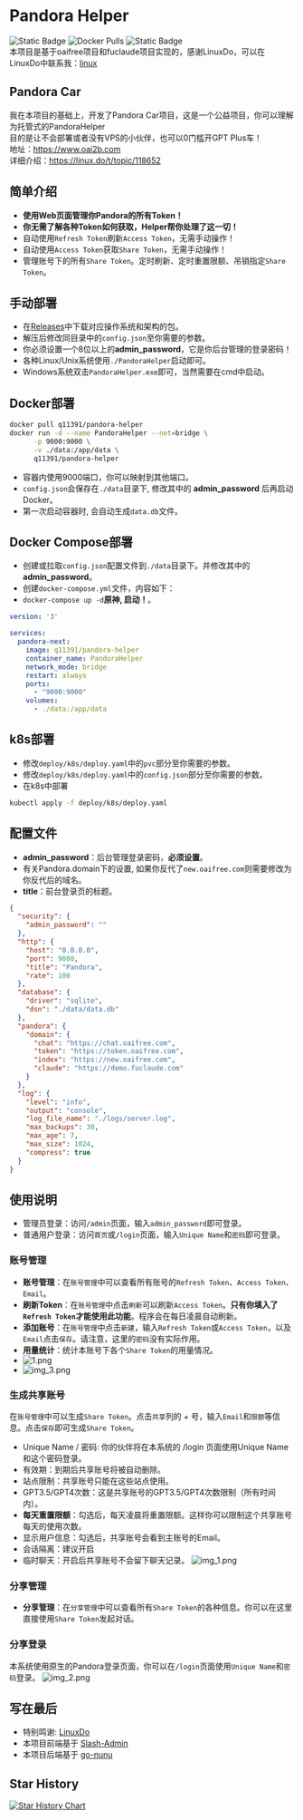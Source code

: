 # Pandora Helper
![Static Badge](https://img.shields.io/badge/Next-8A2BE2?label=Pandora)
![Docker Pulls](https://img.shields.io/docker/pulls/q11391/pandora-next-helper?color=gold)
![Static Badge](https://img.shields.io/badge/%D0%A0%D1%83%D1%81%D1%81%D0%BA%D0%B8%D0%B9-green?label=doc)  
本项目是基于oaifree项目和fuclaude项目实现的，感谢LinuxDo，可以在LinuxDo中联系我：[linux](https://linux.do/u/linux/summary)
## Pandora Car
我在本项目的基础上，开发了Pandora Car项目，这是一个公益项目，你可以理解为托管式的PandoraHelper  
目的是让不会部署或者没有VPS的小伙伴，也可以0门槛开GPT Plus车！  
地址：https://www.oai2b.com  
详细介绍：https://linux.do/t/topic/118652  
## 简单介绍
* **使用Web页面管理你Pandora的所有Token！**
* **你无需了解各种Token如何获取，Helper帮你处理了这一切！**
* 自动使用`Refresh Token`刷新`Access Token`，无需手动操作！
* 自动使用`Access Token`获取`Share Token`，无需手动操作！
* 管理账号下的所有`Share Token`。定时刷新、定时重置限额、吊销指定`Share Token`。

## 手动部署

* 在[Releases](https://github.com/nianhua99/PandoraHelper/releases)中下载对应操作系统和架构的包。
* 解压后修改同目录中的`config.json`至你需要的参数。
* 你必须设置一个8位以上的**admin_password**，它是你后台管理的登录密码！
* 各种Linux/Unix系统使用`./PandoraHelper`启动即可。
* Windows系统双击`PandoraHelper.exe`即可，当然需要在cmd中启动。

## Docker部署
```bash
docker pull q11391/pandora-helper
docker run -d --name PandoraHelper --net=bridge \
      -p 9000:9000 \
      -v ./data:/app/data \
      q11391/pandora-helper
```
- 容器内使用9000端口，你可以映射到其他端口。
- `config.json`会保存在`./data`目录下, 修改其中的 **admin_password** 后再启动Docker。
- 第一次启动容器时, 会自动生成`data.db`文件。
## Docker Compose部署
- 创建或拉取`config.json`配置文件到`./data`目录下。并修改其中的 **admin_password**。
- 创建`docker-compose.yml`文件，内容如下：
- `docker-compose up -d`**原神, 启动！**。
```yaml
version: '3'

services:
  pandora-next:
    image: q11391/pandora-helper
    container_name: PandoraHelper
    network_mode: bridge
    restart: always
    ports:
      - "9000:9000"
    volumes:
      - ./data:/app/data
```

## k8s部署
- 修改`deploy/k8s/deploy.yaml`中的`pvc`部分至你需要的参数。
- 修改`deploy/k8s/deploy.yaml`中的`config.json`部分至你需要的参数。
- 在k8s中部署
```bash
kubectl apply -f deploy/k8s/deploy.yaml
```

## 配置文件
* **admin_password**：后台管理登录密码，**必须设置**。
* 有关Pandora.domain下的设置, 如果你反代了`new.oaifree.com`则需要修改为你反代后的域名。
* **title**：前台登录页的标题。
```json
{
  "security": {
    "admin_password": ""
  },
  "http": {
    "host": "0.0.0.0",
    "port": 9000,
    "title": "Pandora",
    "rate": 100
  },
  "database": {
    "driver": "sqlite",
    "dsn": "./data/data.db"
  },
  "pandora": {
    "domain": {
      "chat": "https://chat.oaifree.com",
      "token": "https://token.oaifree.com",
      "index": "https://new.oaifree.com",
      "claude": "https://demo.fuclaude.com"
    }
  },
  "log": {
    "level": "info",
    "output": "console",
    "log_file_name": "./logs/server.log",
    "max_backups": 30,
    "max_age": 7,
    "max_size": 1024,
    "compress": true
  }
}
```
## 使用说明
* 管理员登录：访问`/admin`页面，输入`admin_password`即可登录。
* 普通用户登录：访问`首页`或`/login`页面，输入`Unique Name`和`密码`即可登录。
### 账号管理
* **账号管理**：在`账号管理`中可以查看所有账号的`Refresh Token`、`Access Token`、`Email`。
* **刷新Token**：在`账号管理`中点击`刷新`可以刷新`Access Token`。**只有你填入了`Refresh Token`才能使用此功能**。程序会在每日凌晨自动刷新。
* **添加账号**：在`账号管理`中点击`新建`，输入`Refresh Token`或`Access Token`，以及`Email`点击`保存`。请注意，这里的`密码`没有实际作用。
* **用量统计**：统计本账号下各个`Share Token`的用量情况。
* ![1.png](imgs/1.png)
* ![img_3.png](imgs/img_3.png)
### 生成共享账号
在`账号管理`中可以生成`Share Token`。点击`共享`列的 + 号，输入`Email`和`限额`等信息。点击`保存`即可生成`Share Token`。
- Unique Name / 密码: 你的伙伴将在本系统的 /login 页面使用Unique Name和这个密码登录。
- 有效期：到期后共享账号将被自动删除。
- 站点限制：共享账号只能在这些站点使用。
- GPT3.5/GPT4次数：这是共享账号的GPT3.5/GPT4次数限制（所有时间内）。
- **每天重置限额**：勾选后，每天凌晨将重置限额。这样你可以限制这个共享账号每天的使用次数。
- 显示用户信息：勾选后，共享账号会看到主账号的Email。
- 会话隔离：建议开启
- 临时聊天：开启后共享账号不会留下聊天记录。
![img_1.png](imgs/img_1.png)
### 分享管理
* **分享管理**：在`分享管理`中可以查看所有`Share Token`的各种信息。你可以在这里直接使用`Share Token`发起对话。

### 分享登录
本系统使用原生的Pandora登录页面，你可以在`/login`页面使用`Unique Name`和`密码`登录。
![img_2.png](imgs/img_2.png)
## 写在最后
- 特别鸣谢: [LinuxDo](https://linux.do/)
- 本项目前端基于 [Slash-Admin](https://github.com/d3george/slash-admin)
- 本项目后端基于 [go-nunu](https://github.com/go-nunu/nunu)
## Star History

[![Star History Chart](https://api.star-history.com/svg?repos=nianhua99/PandoraNext-Helper&type=Date)](https://star-history.com/#nianhua99/PandoraNext-Helper&Date)
